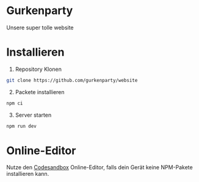 # Gurkenparty
Unsere super tolle website

# Installieren

1. Repository Klonen
 
```sh
git clone https://github.com/gurkenparty/website
```

2. Packete installieren

```sh
npm ci
```

3. Server starten

```sh
npm run dev
```

# Online-Editor
Nutze den [Codesandbox](https://codesandbox.io/p/github/gurkenparty/website) Online-Editor, falls dein Gerät keine NPM-Pakete installieren kann.
